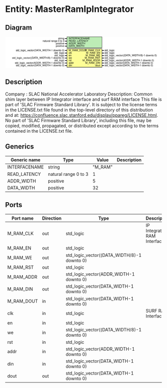# Entity: MasterRamIpIntegrator

## Diagram

![Diagram](MasterRamIpIntegrator.svg "Diagram")
## Description

Company    : SLAC National Accelerator Laboratory
Description: Common shim layer between IP Integrator interface and surf RAM interface
This file is part of 'SLAC Firmware Standard Library'.
It is subject to the license terms in the LICENSE.txt file found in the
top-level directory of this distribution and at:
   https://confluence.slac.stanford.edu/display/ppareg/LICENSE.html.
No part of 'SLAC Firmware Standard Library', including this file,
may be copied, modified, propagated, or distributed except according to
the terms contained in the LICENSE.txt file.
## Generics

| Generic name  | Type                 | Value   | Description |
| ------------- | -------------------- | ------- | ----------- |
| INTERFACENAME | string               | "M_RAM" |             |
| READ_LATENCY  | natural range 0 to 3 | 1       |             |
| ADDR_WIDTH    | positive             | 5       |             |
| DATA_WIDTH    | positive             | 32      |             |
## Ports

| Port name  | Direction | Type                                        | Description                 |
| ---------- | --------- | ------------------------------------------- | --------------------------- |
| M_RAM_CLK  | out       | std_logic                                   | IP Integrator RAM Interface |
| M_RAM_EN   | out       | std_logic                                   |                             |
| M_RAM_WE   | out       | std_logic_vector((DATA_WIDTH/8)-1 downto 0) |                             |
| M_RAM_RST  | out       | std_logic                                   |                             |
| M_RAM_ADDR | out       | std_logic_vector(ADDR_WIDTH-1 downto 0)     |                             |
| M_RAM_DIN  | out       | std_logic_vector(DATA_WIDTH-1 downto 0)     |                             |
| M_RAM_DOUT | in        | std_logic_vector(DATA_WIDTH-1 downto 0)     |                             |
| clk        | in        | std_logic                                   | SURF RAM Interface          |
| en         | in        | std_logic                                   |                             |
| we         | in        | std_logic_vector((DATA_WIDTH/8)-1 downto 0) |                             |
| rst        | in        | std_logic                                   |                             |
| addr       | in        | std_logic_vector(ADDR_WIDTH-1 downto 0)     |                             |
| din        | in        | std_logic_vector(DATA_WIDTH-1 downto 0)     |                             |
| dout       | out       | std_logic_vector(DATA_WIDTH-1 downto 0)     |                             |
